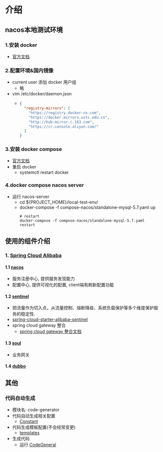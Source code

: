 # 介绍

## nacos本地测试环境

### 1.安装 docker

- [官方文档](https://docs.docker.com/engine/install/centos/)

### 2.配置环境&国内镜像

- current user 添加 docker 用户组
    - 略
- vim /etc/docker/daemon.json
    - ```json
      {
        "registry-mirrors": [
          "https://registry.docker-cn.com",
          "https://docker.mirrors.ustc.edu.cn",
          "http://hub-mirror.c.163.com",
          "https://cr.console.aliyun.com/"
        ]
      }
      ```

### 3.安装 docker compose

- [官方文档](https://docs.docker.com/compose/install/)
- 重启 docker
    - systemctl restart docker

### 4.docker compose nacos server

- 运行 nacos-server
    - cd ${PROJECT_HOME}/local-test-env/
    - docker-compose -f compose-nacos/standalone-mysql-5.7.yaml up
      ```shell
      # restart
      docker-compose -f compose-nacos/standalone-mysql-5.7.yaml restart
      ```

## 使用的组件介绍

### 1. [Spring Cloud Alibaba](https://github.com/alibaba/spring-cloud-alibaba/blob/master/README-zh.md)

#### 1.1 [nacos](https://github.com/alibaba/Nacos)

- 服务注册中心, 提供服务发现能力
- 配置中心, 提供可视化的配置, client端有刷新配置功能

#### 1.2 [sentinel](https://github.com/alibaba/Sentinel)

- 把流量作为切入点，从流量控制、熔断降级、系统负载保护等多个维度保护服务的稳定性.
- [spring-cloud-starter-alibaba-sentinel](https://github.com/alibaba/spring-cloud-alibaba/wiki/Sentinel)
- spring cloud gateway 整合
    - [spring cloud gateway 整合文档](https://github.com/alibaba/spring-cloud-alibaba/wiki/Sentinel#spring-cloud-gateway-%E6%94%AF%E6%8C%81)

#### 1.3  [soul](https://github.com/dromara/soul)

- 业务网关

#### 1.4 [dubbo](https://github.com/SpringCloud/spring-cloud-dubbo)

## 其他

### 代码自动生成

- 模块名: code-generator
- 代码自动生成相关配置
    - [Constant](code-generator/src/main/java/com/winfred/dataworks/general/Constant.java)
- 代码生成模板配置(不会经常变更)
    - [templates](code-generator/src/main/resources/templates)
- 生成代码
    - 运行 [CodeGeneral](code-generator/src/main/java/com/winfred/dataworks/general/CodeGeneral.java)
